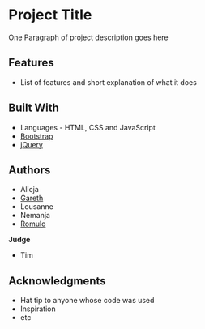 
# Project Title

One Paragraph of project description goes here

## Features

- List of features and short explanation of what it does

## Built With
- Languages - HTML, CSS and JavaScript
- [Bootstrap](http://www.getbootstrap.com)
- [jQuery](http://www.jquery.com)



## Authors

- Alicja
- [Gareth](https://github.com/GarethS3)
- Lousanne
- Nemanja
- [Romulo](https://github.com/romqrq)

**Judge**

- Tim


## Acknowledgments

* Hat tip to anyone whose code was used
* Inspiration
* etc

